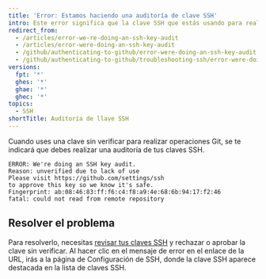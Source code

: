 ```yaml
---
title: 'Error: Estamos haciendo una auditoría de clave SSH'
intro: Este error significa que la clave SSH que estás usando para realizar una operación Git no está verificada.
redirect_from:
  - /articles/error-we-re-doing-an-ssh-key-audit
  - /articles/error-were-doing-an-ssh-key-audit
  - /github/authenticating-to-github/error-were-doing-an-ssh-key-audit
  - /github/authenticating-to-github/troubleshooting-ssh/error-were-doing-an-ssh-key-audit
versions:
  fpt: '*'
  ghes: '*'
  ghae: '*'
  ghec: '*'
topics:
  - SSH
shortTitle: Auditoría de llave SSH
---
```


Cuando uses una clave sin verificar para realizar operaciones Git, se te indicará que debes realizar una auditoría de tus claves SSH.

```shell
ERROR: We're doing an SSH key audit.
Reason: unverified due to lack of use
Please visit https://github.com/settings/ssh
to approve this key so we know it's safe.
Fingerprint: ab:08:46:83:ff:f6:c4:f8:a9:4e:68:6b:94:17:f2:46
fatal: could not read from remote repository
```
## Resolver el problema

Para resolverlo, necesitas [revisar tus claves SSH](/articles/reviewing-your-ssh-keys) y rechazar o aprobar la clave sin verificar. Al hacer clic en el mensaje de error en el enlace de la URL, irás a la página de Configuración de SSH, donde la clave SSH aparece destacada en la lista de claves SSH.
